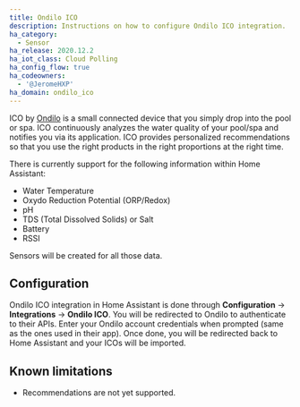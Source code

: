 ```yaml
---
title: Ondilo ICO
description: Instructions on how to configure Ondilo ICO integration.
ha_category:
  - Sensor
ha_release: 2020.12.2
ha_iot_class: Cloud Polling
ha_config_flow: true
ha_codeowners:
  - '@JeromeHXP'
ha_domain: ondilo_ico
---
```


ICO by [Ondilo](https://ondilo.com/en/) is a small connected device that you simply drop into the pool or spa. ICO continuously analyzes the water quality of your pool/spa and notifies you via its application. ICO provides personalized recommendations so that you use the right products in the right proportions at the right time.

There is currently support for the following information within Home Assistant:

- Water Temperature
- Oxydo Reduction Potential (ORP/Redox)
- pH
- TDS (Total Dissolved Solids) or Salt
- Battery
- RSSI

Sensors will be created for all those data.

## Configuration

Ondilo ICO integration in Home Assistant is done through **Configuration** -> **Integrations** -> **Ondilo ICO**. You will be redirected to Ondilo to authenticate to their APIs. Enter your Ondilo account credentials when prompted (same as the ones used in their app). Once done, you will be redirected back to Home Assistant and your ICOs will be imported.

## Known limitations

- Recommendations are not yet supported.
